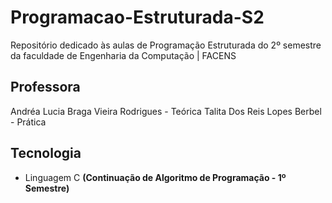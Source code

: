 # Programacao-Estruturada-S2

  Repositório dedicado às aulas de Programação Estruturada do 2º semestre da faculdade de Engenharia da Computação | FACENS

## Professora

  Andréa Lucia Braga Vieira Rodrigues - Teórica
  Talita Dos Reis Lopes Berbel - Prática

## Tecnologia

  - Linguagem C
  **(Continuação de Algoritmo de Programação - 1º Semestre)**